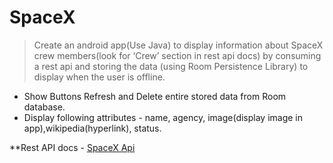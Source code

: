 # SpaceX

> Create an android app(Use Java) to display information about SpaceX crew
members(look for ‘Crew’ section in rest api docs) by consuming a rest api and storing the data
(using Room Persistence Library) to display when the user is offline.

- Show Buttons Refresh and Delete entire stored data from Room database.
- Display following attributes - name, agency, image(display image in app),wikipedia(hyperlink), status.

**Rest API docs - [SpaceX Api](https://github.com/r-spacex/SpaceX-API/tree/master/docs/v4)
